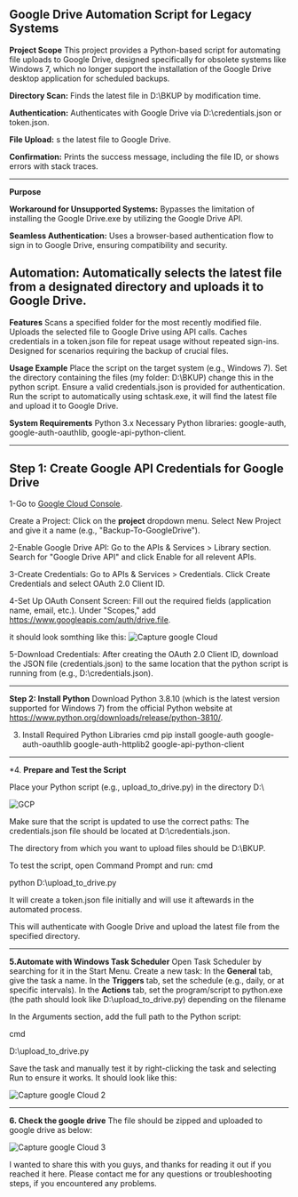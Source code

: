 Google Drive Automation Script for Legacy Systems
-------------------------------------------------------
**Project Scope**
This project provides a Python-based script for automating file uploads to Google Drive, designed specifically for obsolete systems like Windows 7, which no longer support the installation of the Google Drive desktop application for scheduled backups.

**Directory Scan:**
Finds the latest file in D:\BKUP by modification time.

**Authentication:**
Authenticates with Google Drive via D:\credentials.json or token.json.

**File Upload:**
s the latest file to Google Drive.

**Confirmation:**
Prints the success message, including the file ID, or shows errors with stack traces.

---------------------------------------------------------------------------------------------------------------------
**Purpose**

**Workaround for Unsupported Systems:** Bypasses the limitation of installing the Google Drive.exe by utilizing the Google Drive API.

**Seamless Authentication:** Uses a browser-based authentication flow to sign in to Google Drive, ensuring compatibility and security.

**Automation:** Automatically selects the latest file from a designated directory and uploads it to Google Drive.
-----------------------------------------------------------------------------------------------------------------------------------------------------
**Features**
Scans a specified folder for the most recently modified file.
Uploads the selected file to Google Drive using API calls.
Caches credentials in a token.json file for repeat usage without repeated sign-ins.
Designed for scenarios requiring the backup of crucial files.

**Usage Example**
Place the script on the target system (e.g., Windows 7).
Set the directory containing the files (my folder: D:\BKUP) change this in the python script.
Ensure a valid credentials.json is provided for authentication.
Run the script to automatically using schtask.exe, it will find the latest file and upload it to Google Drive.

**System Requirements**
Python 3.x
Necessary Python libraries: google-auth, google-auth-oauthlib, google-api-python-client.

-------------------------------------------------------------------------------------------------------------------------------
**Step 1: Create Google API Credentials for Google Drive**
-------------------------------------------------------------
1-Go to [Google Cloud Console]( https://console.cloud.google.com/.).

Create a Project:
Click on the **project** dropdown menu.
Select New Project and give it a name (e.g., "Backup-To-GoogleDrive").


2-Enable Google Drive API:
Go to the APIs & Services > Library section.
Search for "Google Drive API" and click Enable for all relevent APIs.

3-Create Credentials:
Go to APIs & Services > Credentials.
Click Create Credentials and select OAuth 2.0 Client ID.

4-Set Up OAuth Consent Screen:
Fill out the required fields (application name, email, etc.).
Under "Scopes," add https://www.googleapis.com/auth/drive.file.

it should look somthing like this:
![Capture google Cloud](https://github.com/user-attachments/assets/2bea5909-68be-49a8-81a2-1b2805cfd279)

5-Download Credentials:
After creating the OAuth 2.0 Client ID, download the JSON file (credentials.json) to the same location that the python script is running from (e.g., D:\credentials.json).

---------------------------------------------------------
**Step 2: Install Python**
Download Python 3.8.10 (which is the latest version supported for Windows 7) from the official Python website at https://www.python.org/downloads/release/python-3810/.

3. Install Required Python Libraries
cmd
pip install google-auth google-auth-oauthlib google-auth-httplib2 google-api-python-client

--------------------------------------------------
*4. **Prepare and Test the Script**

Place your Python script (e.g., upload_to_drive.py) in the directory D:\

![GCP](https://github.com/user-attachments/assets/61808147-11e5-4d27-a525-fd8c53528d58)

Make sure that the script is updated to use the correct paths:
The credentials.json file should be located at D:\credentials.json.

The directory from which you want to upload files should be D:\BKUP.

To test the script, open Command Prompt and run:
cmd

python D:\upload_to_drive.py

It will create a token.json file initially and will use it aftewards in the automated process.

This will authenticate with Google Drive and upload the latest file from the specified directory.

----------------------------------------
**5.Automate with Windows Task Scheduler**
Open Task Scheduler by searching for it in the Start Menu.
Create a new task:
In the **General** tab, give the task a name.
In the **Triggers** tab, set the schedule (e.g., daily, or at specific intervals).
In the **Actions** tab, set the program/script to python.exe (the path should look like D:\upload_to_drive.py) depending on the filename

 
In the Arguments section, add the full path to the Python script:

cmd

D:\upload_to_drive.py

Save the task and manually test it by right-clicking the task and selecting Run to ensure it works.
It should look like this:

![Capture google Cloud 2](https://github.com/user-attachments/assets/d167b593-744c-490d-8deb-8d70a5d4d04a)


-----------------------------------------------
**6. Check the google drive**
The file should be zipped and uploaded to google drive as below:


![Capture google Cloud 3](https://github.com/user-attachments/assets/95b75235-6079-42a2-9a05-9b63538afc42)

I wanted to share this with you guys, and thanks for reading it out if you reached it here.
Please contact me for any questions or troubleshooting steps, if you encountered any problems. 




